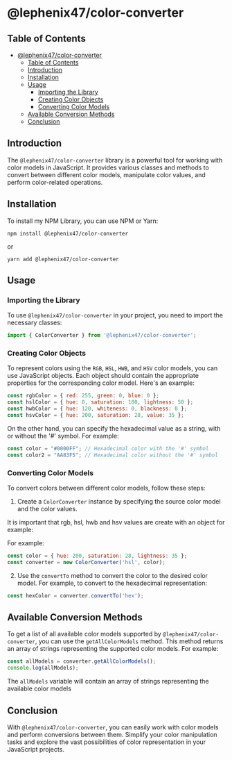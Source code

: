 # @lephenix47/color-converter

## Table of Contents

- [@lephenix47/color-converter](#lephenix47color-converter)
  - [Table of Contents](#table-of-contents)
  - [Introduction](#introduction)
  - [Installation](#installation)
  - [Usage](#usage)
    - [Importing the Library](#importing-the-library)
    - [Creating Color Objects](#creating-color-objects)
    - [Converting Color Models](#converting-color-models)
  - [Available Conversion Methods](#available-conversion-methods)
  - [Conclusion](#conclusion)

## Introduction

The `@lephenix47/color-converter` library is a powerful tool for working with color models in JavaScript. It provides various classes and methods to convert between different color models, manipulate color values, and perform color-related operations.

## Installation

To install my NPM Library, you can use NPM or Yarn:

```shell
npm install @lephenix47/color-converter
```

or

```shell
yarn add @lephenix47/color-converter
```

## Usage

### Importing the Library

To use `@lephenix47/color-converter` in your project, you need to import the necessary classes:

```javascript
import { ColorConverter } from '@lephenix47/color-converter';
```

### Creating Color Objects

To represent colors using the `RGB`, `HSL`, `HWB`, and `HSV` color models, you can use JavaScript objects. Each object should contain the appropriate properties for the corresponding color model. Here's an example:

```js
const rgbColor = { red: 255, green: 0, blue: 0 };
const hslColor = { hue: 0, saturation: 100, lightness: 50 };
const hwbColor = { hue: 120, whiteness: 0, blackness: 0 };
const hsvColor = { hue: 200, saturation: 28, value: 35 };
```

On the other hand, you can specify the hexadecimal value as a string, with or without the '#' symbol. For example:

```js
const color = "#0000FF"; // Hexadecimal color with the '#' symbol
const color2 = "AA83F5"; // Hexadecimal color without the '#' symbol
```

### Converting Color Models

To convert colors between different color models, follow these steps:

1. Create a `ColorConverter` instance by specifying the source color model and the color values.

It is important that rgb, hsl, hwb and hsv values are create with an object for example:

For example:

```js
const color = { hue: 200, saturation: 28, lightness: 35 };
const converter = new ColorConverter('hsl', color);
```

2. Use the `convertTo` method to convert the color to the desired color model. For example, to convert to the hexadecimal representation:

```js
const hexColor = converter.convertTo('hex');
```

## Available Conversion Methods

To get a list of all available color models supported by `@lephenix47/color-converter`, you can use the `getAllColorModels` method. This method returns an array of strings representing the supported color models. For example:

```js
const allModels = converter.getAllColorModels();
console.log(allModels);
```

The `allModels` variable will contain an array of strings representing the available color models

## Conclusion

With `@lephenix47/color-converter`, you can easily work with color models and perform conversions between them. Simplify your color manipulation tasks and explore the vast possibilities of color representation in your JavaScript projects.
